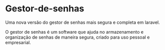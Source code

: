 # Gestor-de-senhas
Uma nova versão do gestor de senhas mais segura e completa em laravel.

O gestor de senhas é um software que ajuda no armazenamento e organização de senhas de maneira segura, criado para uso pessoal e empresarial.
